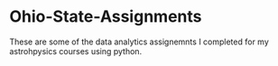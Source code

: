 # Ohio-State-Assignments
These are some of the data analytics assignemnts I completed for my astrohpysics courses using python.

